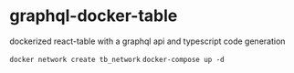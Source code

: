 # graphql-docker-table
dockerized react-table with a graphql api and typescript code generation

`docker network create tb_network`
`docker-compose up -d`
